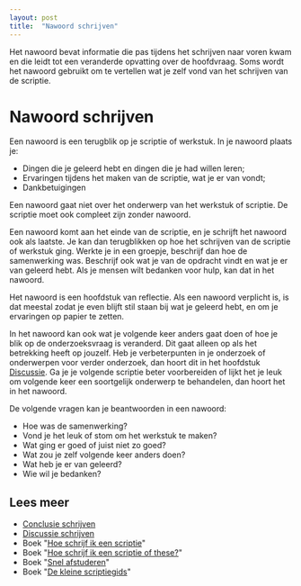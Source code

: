 ```yaml
---
layout: post
title:  "Nawoord schrijven"
---
```

Het nawoord bevat informatie die pas tijdens het schrijven naar voren kwam en die leidt tot een veranderde opvatting over de hoofdvraag. Soms wordt het nawoord gebruikt om te vertellen wat je zelf vond van het schrijven van de scriptie.

<h1>Nawoord schrijven</h1>
<p>Een nawoord is een terugblik op je scriptie of werkstuk. In je nawoord plaats je:
</p>
<ul>
<li>Dingen die je geleerd hebt en dingen die je had willen leren;</li>
<li>Ervaringen tijdens het maken van de scriptie, wat je er van vondt;</li>
<li>Dankbetuigingen</li>
</ul>
<p>
Een nawoord gaat niet over het onderwerp van het werkstuk of scriptie. De scriptie moet ook compleet zijn zonder nawoord. 
</p><p>
Een nawoord komt aan het einde van de scriptie, en je schrijft het nawoord ook als laatste. Je kan dan terugblikken op hoe het schrijven van de scriptie of werkstuk ging. Werkte je in een groepje, beschrijf dan hoe de samenwerking was. Beschrijf ook wat je van de opdracht vindt en wat je er van geleerd hebt. Als je mensen wilt bedanken voor hulp, kan dat in het nawoord.
</p><p>
Het nawoord is een hoofdstuk van reflectie. Als een nawoord verplicht is, is dat meestal zodat je even blijft stil staan bij wat je geleerd hebt, en om je ervaringen op papier te zetten.
</p><p>
In het nawoord kan ook wat je volgende keer anders gaat doen of hoe je blik op de onderzoeksvraag is veranderd. Dit gaat alleen op als het betrekking heeft op jouzelf. Heb je verbeterpunten in je onderzoek of onderwerpen voor verder onderzoek, dan hoort dit in het hoofdstuk <a href="/docs/42/131_Discussie_schrijven.html">Discussie</a>. Ga je je volgende scriptie beter voorbereiden of lijkt het je leuk om volgende keer een soortgelijk onderwerp te behandelen, dan hoort het in het nawoord.
</p><p>
De volgende vragen kan je beantwoorden in een nawoord:
</p>
<ul>
<li>Hoe was de samenwerking?</li>
<li>Vond je het leuk of stom om het werkstuk te maken?</li>
<li>Wat ging er goed of juist niet zo goed?</li>
<li>Wat zou je zelf volgende keer anders doen?</li>
<li>Wat heb je er van geleerd?</li>
<li>Wie wil je bedanken?</li>
</ul>
<h2>Lees meer</h2>
<ul>
<li><a href="/docs/28/55_Conclusie_schrijven.html">Conclusie schrijven</a></li>
<li><a href="/docs/42/131_Discussie_schrijven.html">Discussie schrijven</a></li>
<li>Boek "<a title="Umberto Eco, &euro; 15,00" href="http://www.bol.com/nl/p/nederlandse-boeken/hoe-schrijf-ik-een-scriptie/1001004007505538/index.html">Hoe schrijf ik een scriptie</a>"</li>
<li>Boek "<a title="Hans van den Heuvel, &euro; 15,00" href="http://www.bol.com/nl/p/nederlandse-boeken/hoe-schrijf-ik-een-scriptie-of-these/1001004007432174/index.html">Hoe schrijf ik een scriptie of these?</a>"</li>
<li>Boek "<a title="Feijen &amp; Trietsch, &euro; 14,50" href="http://www.bol.com/nl/p/nederlandse-boeken/snel-afstuderen/1001004002729731/index.html">Snel afstuderen</a>"</li>
<li>Boek "<a title="Coolsma &amp; Schuiling, &euro; 10,00" href="http://www.bol.com/nl/p/nederlandse-boeken/de-kleine-scriptiegids-druk-1/666761248/index.html">De kleine scriptiegids</a>"</li>
</ul>
